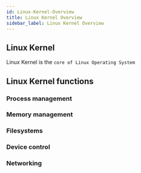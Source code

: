 ```yaml
---
id: Linux-Kernel-Overview
title: Linux Kernel Overview
sidebar_label: Linux Kernel Overview
---
```


## Linux Kernel

Linux Kernel is the `core of Linux Operating System`


## Linux Kernel functions

### Process management

### Memory management
### Filesystems
### Device control
### Networking



